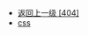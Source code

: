 - [返回上一级 [404]](page/后端/Docker/nginx部署资料/html/404/)
- [css](page/后端/Docker/nginx部署资料/html/404/css/)
